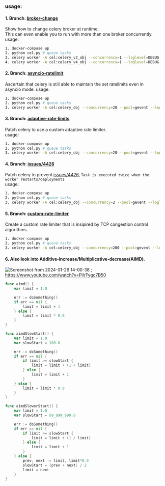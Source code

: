 ### usage:


#### 1. Branch: [broker-change](https://github.com/komuw/celery_experiments/tree/broker-change)   
Show how to change celery broker at runtime.    
This can even enable you to run with more than one broker concurrently.
usage:  
```bash
1. docker-compose up
2. python cel.py # queue tasks
3. celery worker -A cel:celery_v3_obj --concurrency=1 --loglevel=DEBUG # run workers
4. celery worker -A cel:celery_v4_obj --concurrency=1 --loglevel=DEBUG
```         


#### 2. Branch: [asyncio-ratelimit](https://github.com/komuw/celery_experiments/tree/asyncio-ratelimit)  
Ascertain that celery is still able to maintain the set ratelimits even in asyncio mode.
usage:  
```bash
1. docker-compose up
2. python cel.py # queue tasks
3. celery worker -A cel:celery_obj --concurrency=20 --pool=gevent --loglevel=DEBUG # run workers
```        


#### 3. Branch: [adaptive-rate-limits](https://github.com/komuw/celery_experiments/tree/adaptive-rate-limits)  
Patch celery to use a custom adaptive rate limiter.  
usage:  
```bash
1. docker-compose up
2. python cel.py # queue tasks
3. celery worker -A cel:celery_obj --concurrency=20 --pool=gevent --loglevel=DEBUG # run workers
```      


#### 4. Branch: [issues/4426](https://github.com/komuw/celery_experiments/tree/issues/4426)  
Patch celery to prevent [issues/4426](https://github.com/celery/celery/issues/4426), `Task is executed twice when the worker restarts/deployments`  
usage:  
```bash
1. docker-compose up
2. python cel.py # queue tasks
3. celery worker -A cel:celery_obj --concurrency=2 --pool=gevent --loglevel=DEBUG # run workers
```       



#### 5. Branch: [custom-rate-limiter](https://github.com/komuw/celery_experiments/tree/custom-rate-limiter)   
Create a custom rate limiter that is insipired by TCP congestion control algorithms.
```bash
1. docker-compose up
2. python cel.py # queue tasks
3. celery worker -A cel:celery_obj --concurrency=200 --pool=gevent --loglevel=INFO # run workers
```

#### 6. Also look into Additive-increase/Multiplicative-decrease(AIMD). 
![Screenshot from 2024-01-26 14-00-38](https://github.com/komuw/celery_experiments/assets/5163857/cf5fb24a-bdb5-4bf9-8f10-95b040cb2ab9) ; 
[https://www.youtube.com/watch?v=PiVFygc7B50 ](https://youtu.be/PiVFygc7B50?t=838)
```go
func aimd() {
	var limit = 1.0

	err := doSomething()
	if err == nil {
		limit = limit + 1
	} else {
		limit = limit * 0.9
	}
}

func aimdSlowStart() {
	var limit = 1.0
	var slowStart = 100.0

	err := doSomething()
	if err == nil {
		if limit >= slowStart {
			limit = limit + (1 / limit)
		} else {
			limit = limit + 1
		}
	} else {
		limit = limit * 0.9
	}
}

func aimdSlowerStart() {
	var limit = 1.0
	var slowStart = 99_999_999.0

	err := doSomething()
	if err == nil {
		if limit >= slowStart {
			limit = limit + (1 / limit)
		} else {
			limit = limit + 1
		}
	} else {
		prev, next := limit, limit*0.9
		slowStart = (prev + next) / 2
		limit = next
	}
}
```
